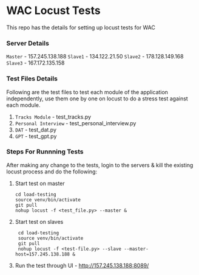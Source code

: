 # WAC Locust Tests

This repo has the details for setting up locust tests for WAC

### Server Details

`Master` - 157.245.138.188
`Slave1` - 134.122.21.50
`Slave2` - 178.128.149.168
`Slave3` - 167.172.135.158

### Test Files Details

Following are the test files to test each module of the application independently, use them one by one on locust to do a stress test against each module.

1. `Tracks Module` - test_tracks.py
2. `Personal Interview` - test_personal_interview.py
3. `DAT` - test_dat.py
4. `GPT` - test_gpt.py

### Steps For Runnning Tests

After making any change to the tests, login to the servers & kill the existing locust process and do the following:

1.  Start test on master

		cd load-testing
		source venv/bin/activate
        git pull
		nohup locust -f <test_file.py> --master &

2. Start test on slaves

		cd load-testing
		source venv/bin/activate
        git pull
		nohup locust -f <test-file.py> --slave --master-host=157.245.138.188 &
		
3. Run the test through UI - http://157.245.138.188:8089/